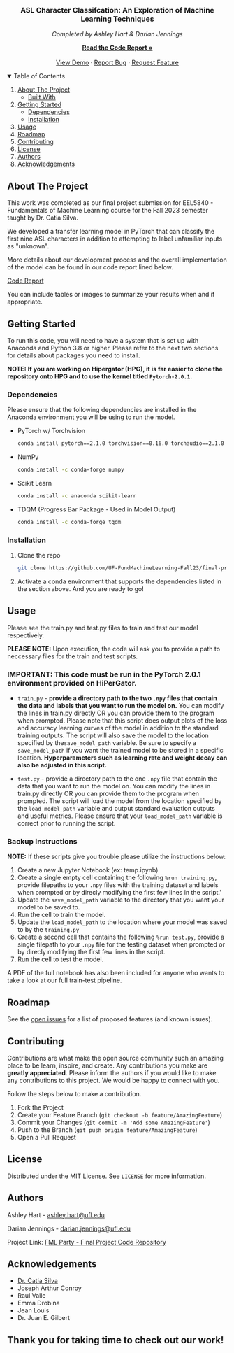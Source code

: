 <!-- PROJECT LOGO -->
<br />
<p align="center">

  <h3 align="center">ASL Character Classifcation: An Exploration of Machine Learning Techniques</h3>

  <p align="center">
    <em> Completed by Ashley Hart & Darian Jennings</em>
    <br />
    <p align="center">
    <a href="https://drive.google.com/file/d/1J0qYfevt7Pvixd0Xkb7pQzB65lOFgbic/view?usp=sharing"><strong>Read the Code Report »</strong></a>
    <br />
    <br />
    <a href="#usage">View Demo</a>
    ·
    <a href="https://github.com/UF-FundMachineLearning-Fall23/final-project-code-report-fml_party/issues">Report Bug</a>
    ·
    <a href="https://github.com/UF-FundMachineLearning-Fall23/final-project-code-report-fml_party/issues">Request Feature</a>
    </p>
  </p>
</p>



<!-- TABLE OF CONTENTS -->
<details open="open">
  <summary>Table of Contents</summary>
  <ol>
    <li>
      <a href="#about-the-project">About The Project</a>
      <ul>
        <li><a href="#built-with">Built With</a></li>
      </ul>
    </li>
    <li>
      <a href="#getting-started">Getting Started</a>
      <ul>
        <li><a href="#dependencies">Dependencies</a></li>
        <li><a href="#installation">Installation</a></li>
      </ul>
    </li>
    <li><a href="#usage">Usage</a></li>
    <li><a href="#roadmap">Roadmap</a></li>
    <li><a href="#contributing">Contributing</a></li>
    <li><a href="#license">License</a></li>
    <li><a href="#authors">Authors</a></li>
    <li><a href="#acknowledgements">Acknowledgements</a></li>
  </ol>
</details>



<!-- ABOUT THE PROJECT -->
## About The Project

This work was completed as our final project submission for EEL5840 - Fundamentals of Machine Learning course for the Fall 2023 semester taught by Dr. Catia Silva. 

We developed a transfer learning model in PyTorch that can classify the first nine ASL characters in addition to attempting to label unfamiliar inputs as "unknown".

More details about our development process and the overall implementation of the model can be found in our code report lined below. 

[Code Report](https://drive.google.com/file/d/1J0qYfevt7Pvixd0Xkb7pQzB65lOFgbic/view?usp=sharing)

You can include tables or images to summarize your results when and if appropriate.

<!-- GETTING STARTED -->
## Getting Started

To run this code, you will need to have a system that is set up with Anaconda and Python 3.8 or higher. Please refer to the next two sections for details about packages you need to install. 

**NOTE: If you are working on Hipergator (HPG), it is far easier to clone the repository onto HPG and to use the kernel titled `Pytorch-2.0.1`.**

### Dependencies

Please ensure that the following dependencies are installed in the Anaconda environment you will be using to run the model.
* PyTorch w/ Torchvision
  ```sh
  conda install pytorch==2.1.0 torchvision==0.16.0 torchaudio==2.1.0 -c pytorch
  ```

* NumPy
  ```sh
  conda install -c conda-forge numpy
  ```

* Scikit Learn
  ```sh
  conda install -c anaconda scikit-learn
  ```

* TDQM (Progress Bar Package - Used in Model Output)
  ```sh
  conda install -c conda-forge tqdm
  ```

### Installation

1. Clone the repo
   ```sh
   git clone https://github.com/UF-FundMachineLearning-Fall23/final-project-code-report-fml_party
   ```
2. Activate a conda environment that supports the dependencies listed in the section above. And you are ready to go! 

<!-- USAGE EXAMPLES -->
## Usage

Please see the train.py and test.py files to train and test our model respectively. 

**PLEASE NOTE:** Upon execution, the code will ask you to provide a path to neccessary files for the train and test scripts.

### IMPORTANT: This code must be run in the PyTorch 2.0.1 environment provided on HiPerGator.

* `train.py` - **provide a directory path to the two `.npy` files that contain the data and labels that you want to run the model on.** You can modify the lines in train.py directly OR you can provide them to the program when prompted. Please note that this script does output plots of the loss and accuracy learning curves of the model in addition to the standard training outputs. The script will also save the model to the location specified by the`save_model_path` variable. Be sure to specify a `save_model_path` if you want the trained model to be stored in a specific location. **Hyperparameters such as learning rate and weight decay can also be adjusted in this script.**

* `test.py` - provide a directory path to the one `.npy` file that contain the data that you want to run the model on. You can modify the lines in train.py directly OR you can provide them to the program when prompted. The script will load the model from the location specified by the `load_model_path` variable and output standard evaluation outputs and useful metrics. Please ensure that your `load_model_path` variable is correct prior to running the script.

### Backup Instructions
**NOTE:** If these scripts give you trouble please utilize the instructions below:

  1. Create a new Jupyter Notebook (ex: temp.ipynb)
  2. Create a single empty cell containing the following `%run training.py`, provide filepaths to your `.npy` files with the training dataset and labels when prompted or by direcly modifying the first few lines in the script.'
  4. Update the `save_model_path` variable to the directory that you want your model to be saved to. 
  5. Run the cell to train the model.
  6. Update the `load_model_path` to the location where your model was saved to by the `training.py`
  7. Create a second cell that contains the following `%run test.py`, provide a single filepath to your `.npy` file for the testing dataset when prompted or by direcly modifying the first few lines in the script. 
  8. Run the cell to test the model.

  A PDF of the full notebook has also been included for anyone who wants to take a look at our full train-test pipeline.

<!-- ROADMAP -->
## Roadmap

See the [open issues](https://github.com/catiaspsilva/README-template/issues) for a list of proposed features (and known issues).

<!-- CONTRIBUTING -->
## Contributing

Contributions are what make the open source community such an amazing place to be learn, inspire, and create. Any contributions you make are **greatly appreciated**. Please inform the authors if you would like to make any contributions to this project. We would be happy to connect with you. 

Follow the steps below to make a contribution.

1. Fork the Project
2. Create your Feature Branch (`git checkout -b feature/AmazingFeature`)
3. Commit your Changes (`git commit -m 'Add some AmazingFeature'`)
4. Push to the Branch (`git push origin feature/AmazingFeature`)
5. Open a Pull Request


<!-- LICENSE -->
## License

Distributed under the MIT License. See `LICENSE` for more information.


<!-- Authors -->
## Authors

Ashley Hart - ashley.hart@ufl.edu

Darian Jennings - darian.jennings@ufl.edu

Project Link: [FML Party - Final Project Code Repository](https://github.com/UF-FundMachineLearning-Fall23/final-project-code-report-fml_party)


<!-- ACKNOWLEDGEMENTS -->
## Acknowledgements

* [Dr. Catia Silva](https://faculty.eng.ufl.edu/catia-silva/)
* Joseph Arthur Conroy
* Raul Valle
* Emma Drobina
* Jean Louis
* Dr. Juan E. Gilbert

## Thank you for taking time to check out our work!

